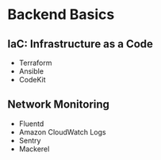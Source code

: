 # Backend Basics

## IaC: Infrastructure as a Code

- Terraform
- Ansible
- CodeKit

## Network Monitoring

- Fluentd
- Amazon CloudWatch Logs
- Sentry
- Mackerel
